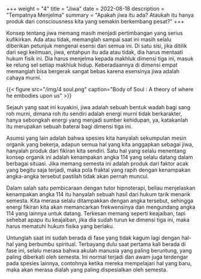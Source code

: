 +++
weight = "4"
title = "Jiwa"
date = 2022-08-18
description = "Tempatnya Menjelma"
summary = "Apakah jiwa itu ada? Ataukah itu hanya produk dari consciousness kita yang semakin berkembang pesat?"
+++

Konsep tentang jiwa memang masih menjadi pertimbangan yang serius kufikirkan. Ada atau tidak, memanglah sampai saat ini masih selalu diberikan petunjuk mengenai esensi dari semua ini. Di satu sisi, jika ditilik dari segi keilmuan, jiwa, entahpun itu ada atau tidak, dia harus mentaati hukum fisik ini. Dia harus menjelma kepada makhluk dimensi tiga ini, masuk ke relung sel setiap makhluk hidup. Keberadaannya di dimensi empat memanglah bisa bergerak sangat bebas karena esensinya jiwa adalah cahaya murni.

{{< figure src="/img/4 soul.png" caption="Body of Soul : A theory of where he embodies upon us" >}}

Sejauh yang saat ini kuyakini, jiwa adalah sebuah bentuk wadah bagi sang roh murni, dimana roh itu sendiri adalah energi murni tidak berkarakter, hanya sebongkah energi yang menjadi sumber kehidupan, ya, katakanlah itu merupakan sebuah baterai bagi dimensi tiga ini.

Asumsi yang lain adalah bahwa spesies kita hanyalah sekumpulan mesin organik yang bekerja, adapun semua hal yang kita anggapkan sebagai jiwa, hanyalah produk dari fikiran kita sendiri. Satu hal yang selalu menentang konsep organik ini adalah kenampakan angka 114 yang selalu datang dalam berbagai situasi. Jika memang semesta ini adalah produk dari faktor acak yang begitu saja terjadi, maka pola fraktal yang rapih dengan kenampakan angka-angka tersebut pastilah tidak akan pernah muncul.

Dalam salah satu pembicaraan dengan tutor hipnoterapi, beliau menjelaskan kenampakan angka 114 itu hanyalah sebuah hasil dari hukum tarik menarik semesta. Kita merasa selalu ditampakkan dengan angka tersebut, sehingga energi fikiran kita akan memancarkan frekwensinya dan mengundang angka 114 yang lainnya untuk datang. Terkesan memang seperti keajaiban, tapi sehebat apapu itu keajaiban, jika dia sudah turun ke dimensi tiga ini, maka harus mematuhi hukum fisika yang berlaku.

Untunglah saat ini sudah berada di fase yang tidak kagum lagi dengan hal-hal yang berbumbu spiritual. Terbayang dulu saat pertama kali berada di fase ini, selalu merasa bahwa akulah manusia yang paling beruntung, yang paling diberkati oleh semesta. Ini normal terjadi dan awam juga terdengar pada spesies lainnya, contohnya ketika mereka mempelajari hal yang baru, maka akan merasa dialah yang paling dispesialkan oleh semesta.
